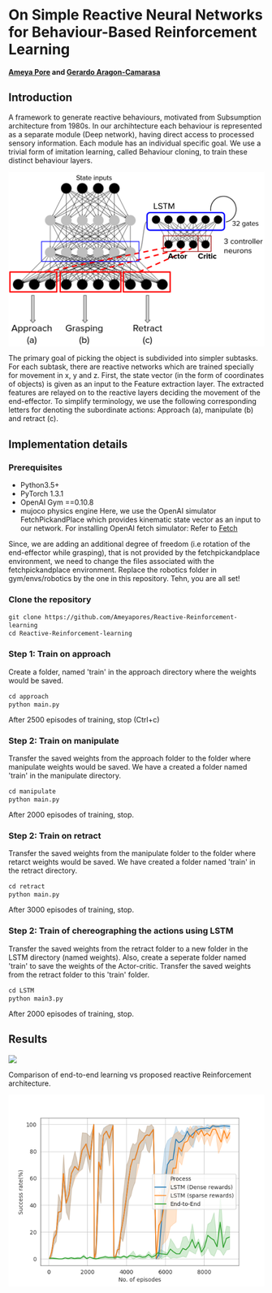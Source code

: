 # On Simple Reactive Neural Networks for Behaviour-Based Reinforcement Learning

**[Ameya Pore](https://github.com/Ameyapores) and [Gerardo Aragon-Camarasa](https://github.com/gerac83)**

## Introduction

A framework to generate reactive behaviours, motivated from Subsumption architecture from 1980s. In our archihtecture each  behaviour is represented as a separate module (Deep network), having direct access to processed sensory information. Each module has an individual specific goal. We use a trivial form of imitation learning, called Behaviour cloning, to train these distinct behaviour layers.

<img align="center" src="images/fig1.png" width="800"> 

The primary goal of picking the object is subdivided into simpler subtasks. For each subtask, there are reactive networks which are trained specially for movement in x, y and z. First, the state vector (in the form of coordinates of objects) is given as an input to the Feature extraction layer. The extracted features are relayed on to the reactive layers deciding the movement of the end-effector. To simplify terminology, we use the following corresponding letters for denoting the subordinate actions: Approach (a), manipulate (b) and retract (c).


## Implementation details
### Prerequisites
- Python3.5+
- PyTorch 1.3.1
- OpenAI Gym ==0.10.8
- mujoco physics engine
Here, we use the OpenAI simulator FetchPickandPlace which provides kinematic state vector as an input to our network.
For installing OpenAI fetch simulator: Refer to [Fetch](https://openai.com/blog/ingredients-for-robotics-research/)

Since, we are adding an additional degree of freedom (i.e rotation of the end-effector while grasping), that is not provided by the fetchpickandplace environment, we need to change the files associated with the fetchpickandplace environment. Replace the robotics folder in gym/envs/robotics by the one in this repository. Tehn, you are all set!  
### Clone the repository

```
git clone https://github.com/Ameyapores/Reactive-Reinforcement-learning
cd Reactive-Reinforcement-learning
```
### Step 1: Train on approach
Create a folder, named 'train' in the approach directory where the weights would be saved. 
```
cd approach
python main.py
```
After 2500 episodes of training, stop (Ctrl+c)

### Step 2: Train on manipulate
Transfer the saved weights from the approach folder to the folder where manipulate weights would be saved. We have a created a folder named 'train' in the manipulate directory.
```
cd manipulate
python main.py
```
After 2000 episodes of training, stop.
### Step 2: Train on retract
Transfer the saved weights from the manipulate folder to the folder where retarct weights would be saved. We have created a folder named 'train' in the retract directory.
```
cd retract
python main.py
```
After 3000 episodes of training, stop.

### Step 2: Train of chereographing the actions using LSTM
Transfer the saved weights from the retract folder to a new folder in the LSTM directory (named weights). Also, create a seperate folder named 'train' to save the weights of the Actor-critic. Transfer the saved weights from the retract folder to this 'train' folder. 
```
cd LSTM
python main3.py
```
After 2000 episodes of training, stop.
## Results
<img align="center" src="images/fetch_rotate.gif" width="600"> 

Comparison of end-to-end learning vs proposed reactive Reinforcement architecture.

<img align="center" src="images/Figure_4.png"> 
